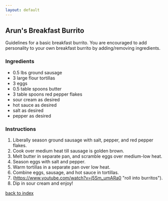 ```yaml
---
layout: default
---
```


## Arun's Breakfast Burrito
Guidelines for a basic breakfast burrito. You are encouraged to add personality to your own breakfast burrito by adding/removing ingredients.

### Ingredients
- 0.5 lbs ground sausage
- 3 large flour tortillas
- 3 eggs
- 0.5 table spoons butter
- 3 table spoons red pepper flakes
- sour cream as desired
- hot sauce as desired
- salt as desired
- pepper as desired

### Instructions
1. Liberally season ground sausage with salt, pepper, and red pepper flakes.
2. Cook over medium heat till sausage is golden brown.
3. Melt butter in separate pan, and scramble eggs over medium-low heat.
4. Season eggs with salt and pepper.
5. Warm tortillas in a separate pan over low heat.
6. Combine eggs, sausage, and hot sauce in tortillas.
7. (https://www.youtube.com/watch?v=j5Sm_umARa0 "roll into burritos").
8. Dip in sour cream and enjoy!

[back to index](../)